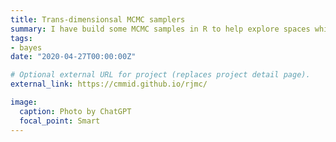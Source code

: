 ```yaml
---
title: Trans-dimensionsal MCMC samplers
summary: I have build some MCMC samples in R to help explore spaces which may change in size
tags:
- bayes
date: "2020-04-27T00:00:00Z"

# Optional external URL for project (replaces project detail page).
external_link: https://cmmid.github.io/rjmc/

image:
  caption: Photo by ChatGPT
  focal_point: Smart
---
```

